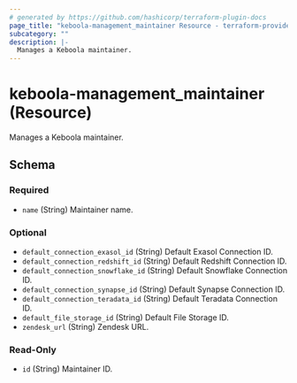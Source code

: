 ```yaml
---
# generated by https://github.com/hashicorp/terraform-plugin-docs
page_title: "keboola-management_maintainer Resource - terraform-provider-keboola-management"
subcategory: ""
description: |-
  Manages a Keboola maintainer.
---
```


# keboola-management_maintainer (Resource)

Manages a Keboola maintainer.



<!-- schema generated by tfplugindocs -->
## Schema

### Required

- `name` (String) Maintainer name.

### Optional

- `default_connection_exasol_id` (String) Default Exasol Connection ID.
- `default_connection_redshift_id` (String) Default Redshift Connection ID.
- `default_connection_snowflake_id` (String) Default Snowflake Connection ID.
- `default_connection_synapse_id` (String) Default Synapse Connection ID.
- `default_connection_teradata_id` (String) Default Teradata Connection ID.
- `default_file_storage_id` (String) Default File Storage ID.
- `zendesk_url` (String) Zendesk URL.

### Read-Only

- `id` (String) Maintainer ID.
